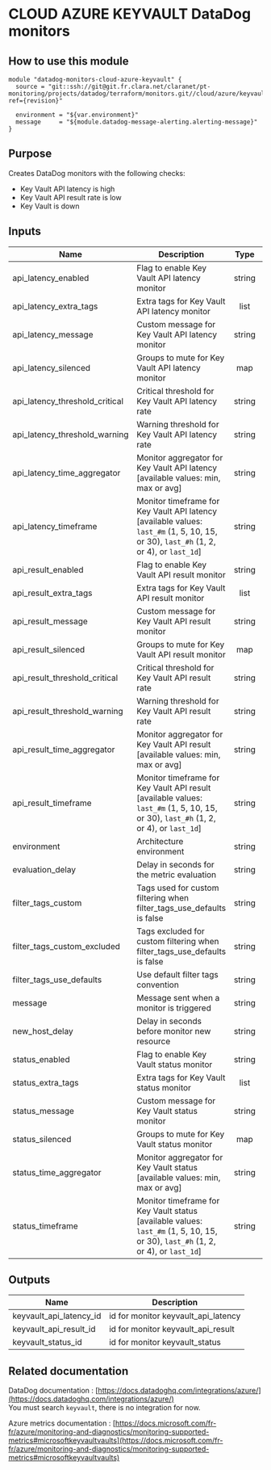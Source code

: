 # CLOUD AZURE KEYVAULT DataDog monitors

## How to use this module

```
module "datadog-monitors-cloud-azure-keyvault" {
  source = "git::ssh://git@git.fr.clara.net/claranet/pt-monitoring/projects/datadog/terraform/monitors.git//cloud/azure/keyvault?ref={revision}"

  environment = "${var.environment}"
  message     = "${module.datadog-message-alerting.alerting-message}"
}

```

## Purpose

Creates DataDog monitors with the following checks:

- Key Vault API latency is high
- Key Vault API result rate is low
- Key Vault is down

## Inputs

| Name | Description | Type | Default | Required |
|------|-------------|:----:|:-----:|:-----:|
| api\_latency\_enabled | Flag to enable Key Vault API latency monitor | string | `"true"` | no |
| api\_latency\_extra\_tags | Extra tags for Key Vault API latency monitor | list | `[]` | no |
| api\_latency\_message | Custom message for Key Vault API latency monitor | string | `""` | no |
| api\_latency\_silenced | Groups to mute for Key Vault API latency monitor | map | `{}` | no |
| api\_latency\_threshold\_critical | Critical threshold for Key Vault API latency rate | string | `"100"` | no |
| api\_latency\_threshold\_warning | Warning threshold for Key Vault API latency rate | string | `"80"` | no |
| api\_latency\_time\_aggregator | Monitor aggregator for Key Vault API latency [available values: min, max or avg] | string | `"min"` | no |
| api\_latency\_timeframe | Monitor timeframe for Key Vault API latency [available values: `last_#m` (1, 5, 10, 15, or 30), `last_#h` (1, 2, or 4), or `last_1d`] | string | `"last_5m"` | no |
| api\_result\_enabled | Flag to enable Key Vault API result monitor | string | `"true"` | no |
| api\_result\_extra\_tags | Extra tags for Key Vault API result monitor | list | `[]` | no |
| api\_result\_message | Custom message for Key Vault API result monitor | string | `""` | no |
| api\_result\_silenced | Groups to mute for Key Vault API result monitor | map | `{}` | no |
| api\_result\_threshold\_critical | Critical threshold for Key Vault API result rate | string | `"10"` | no |
| api\_result\_threshold\_warning | Warning threshold for Key Vault API result rate | string | `"30"` | no |
| api\_result\_time\_aggregator | Monitor aggregator for Key Vault API result [available values: min, max or avg] | string | `"max"` | no |
| api\_result\_timeframe | Monitor timeframe for Key Vault API result [available values: `last_#m` (1, 5, 10, 15, or 30), `last_#h` (1, 2, or 4), or `last_1d`] | string | `"last_5m"` | no |
| environment | Architecture environment | string | n/a | yes |
| evaluation\_delay | Delay in seconds for the metric evaluation | string | `"900"` | no |
| filter\_tags\_custom | Tags used for custom filtering when filter_tags_use_defaults is false | string | `"*"` | no |
| filter\_tags\_custom\_excluded | Tags excluded for custom filtering when filter_tags_use_defaults is false | string | `""` | no |
| filter\_tags\_use\_defaults | Use default filter tags convention | string | `"true"` | no |
| message | Message sent when a monitor is triggered | string | n/a | yes |
| new\_host\_delay | Delay in seconds before monitor new resource | string | `"300"` | no |
| status\_enabled | Flag to enable Key Vault status monitor | string | `"true"` | no |
| status\_extra\_tags | Extra tags for Key Vault status monitor | list | `[]` | no |
| status\_message | Custom message for Key Vault status monitor | string | `""` | no |
| status\_silenced | Groups to mute for Key Vault status monitor | map | `{}` | no |
| status\_time\_aggregator | Monitor aggregator for Key Vault status [available values: min, max or avg] | string | `"max"` | no |
| status\_timeframe | Monitor timeframe for Key Vault status [available values: `last_#m` (1, 5, 10, 15, or 30), `last_#h` (1, 2, or 4), or `last_1d`] | string | `"last_5m"` | no |

## Outputs

| Name | Description |
|------|-------------|
| keyvault\_api\_latency\_id | id for monitor keyvault_api_latency |
| keyvault\_api\_result\_id | id for monitor keyvault_api_result |
| keyvault\_status\_id | id for monitor keyvault_status |

## Related documentation

DataDog documentation : [https://docs.datadoghq.com/integrations/azure/](https://docs.datadoghq.com/integrations/azure/)  
You must search `keyvault`, there is no integration for now.

Azure metrics documentation : [https://docs.microsoft.com/fr-fr/azure/monitoring-and-diagnostics/monitoring-supported-metrics#microsoftkeyvaultvaults](https://docs.microsoft.com/fr-fr/azure/monitoring-and-diagnostics/monitoring-supported-metrics#microsoftkeyvaultvaults)
